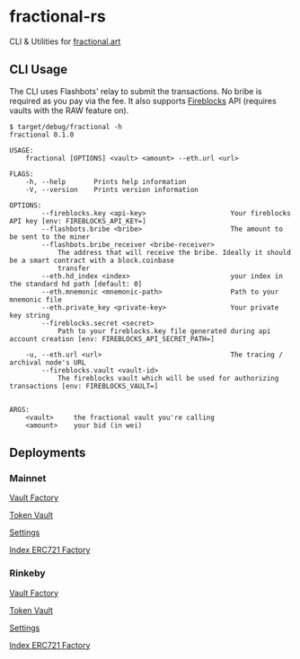 # fractional-rs

CLI & Utilities for [fractional.art](https://fractional.art)

## CLI Usage

The CLI uses Flashbots' relay to submit the transactions. No bribe is required as
you pay via the fee. It also supports [Fireblocks](fireblocks.com) API (requires vaults
with the RAW feature on).

```
$ target/debug/fractional -h
fractional 0.1.0

USAGE:
    fractional [OPTIONS] <vault> <amount> --eth.url <url>

FLAGS:
    -h, --help       Prints help information
    -V, --version    Prints version information

OPTIONS:
        --fireblocks.key <api-key>                     Your fireblocks API key [env: FIREBLOCKS_API_KEY=]
        --flashbots.bribe <bribe>                      The amount to be sent to the miner
        --flashbots.bribe_receiver <bribe-receiver>
            The address that will receive the bribe. Ideally it should be a smart contract with a block.coinbase
            transfer
        --eth.hd_index <index>                         your index in the standard hd path [default: 0]
        --eth.mnemonic <mnemonic-path>                 Path to your mnemonic file
        --eth.private_key <private-key>                Your private key string
        --fireblocks.secret <secret>
            Path to your fireblocks.key file generated during api account creation [env: FIREBLOCKS_API_SECRET_PATH=]

    -u, --eth.url <url>                                The tracing / archival node's URL
        --fireblocks.vault <vault-id>
            The fireblocks vault which will be used for authorizing transactions [env: FIREBLOCKS_VAULT=]


ARGS:
    <vault>     the fractional vault you're calling
    <amount>    your bid (in wei)
```

## Deployments

### Mainnet
[Vault Factory](https://etherscan.io/address/0x85aa7f78bdb2de8f3e0c0010d99ad5853ffcfc63)

[Token Vault](https://etherscan.io/address/0x7b0fce54574d9746414d11367f54c9ab94e53dca)

[Settings](https://etherscan.io/address/0xE0FC79183a22106229B84ECDd55cA017A07eddCa)

[Index ERC721 Factory](https://etherscan.io/address/0xde771104c0c44123d22d39bb716339cd0c3333a1)

### Rinkeby

[Vault Factory](https://rinkeby.etherscan.io/address/0x458556c097251f52ca89cB81316B4113aC734BD1)

[Token Vault](https://rinkeby.etherscan.io/address/0x825f25f908db46daEA42bd536d25f8633667f62b)

[Settings](https://rinkeby.etherscan.io/address/0x1C0857f8642D704ecB213A752A3f68E51913A779)

[Index ERC721 Factory](https://rinkeby.etherscan.io/address/0xee727b734aC43fc391b67caFd18e5DD4Dc939668)
